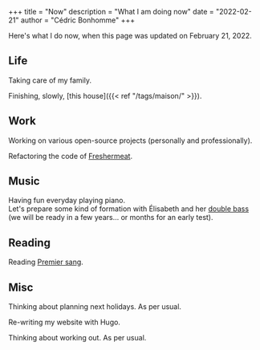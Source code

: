 +++
title = "Now"
description = "What I am doing now"
date = "2022-02-21"
author = "Cédric Bonhomme"
+++

Here's what I do now, when this page was updated on February 21, 2022.


## Life

Taking care of my family.

Finishing, slowly, [this house]({{< ref "/tags/maison/" >}}).


## Work

Working on various open-source projects (personally and professionally).

Refactoring the code of [Freshermeat](https://git.sr.ht/~cedric/freshermeat).


## Music

Having fun everyday playing piano.  
Let's prepare some kind of formation with Élisabeth and her
[double bass](https://pixelfed.social/p/cedric/406707864129893909)
(we will be ready in a few years... or months for an early test).


## Reading

Reading [Premier sang](https://www.librarything.com/work/26967806/book/210046864).


## Misc

Thinking about planning next holidays. As per usual.

Re-writing my website with Hugo.

Thinking about working out. As per usual.
